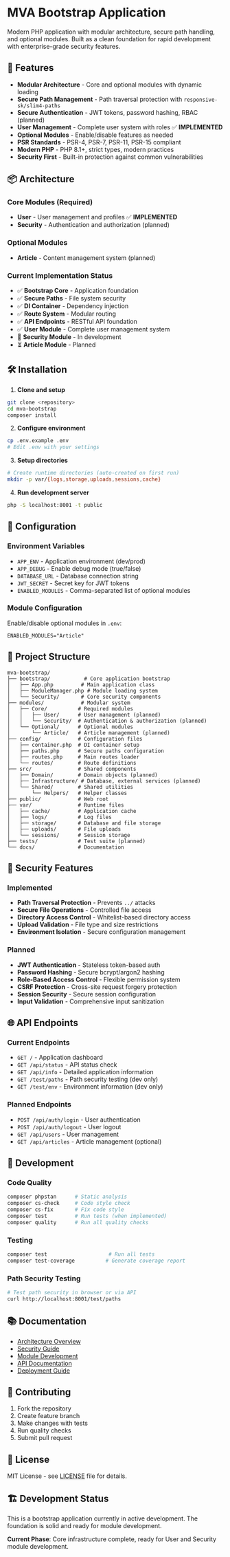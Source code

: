 # MVA Bootstrap Application

Modern PHP application with modular architecture, secure path handling, and optional modules. Built as a clean foundation for rapid development with enterprise-grade security features.

## 🚀 Features

- **Modular Architecture** - Core and optional modules with dynamic loading
- **Secure Path Management** - Path traversal protection with `responsive-sk/slim4-paths`
- **Secure Authentication** - JWT tokens, password hashing, RBAC (planned)
- **User Management** - Complete user system with roles ✅ **IMPLEMENTED**
- **Optional Modules** - Enable/disable features as needed
- **PSR Standards** - PSR-4, PSR-7, PSR-11, PSR-15 compliant
- **Modern PHP** - PHP 8.1+, strict types, modern practices
- **Security First** - Built-in protection against common vulnerabilities

## 📦 Architecture

### Core Modules (Required)
- **User** - User management and profiles ✅ **IMPLEMENTED**
- **Security** - Authentication and authorization (planned)

### Optional Modules
- **Article** - Content management system (planned)

### Current Implementation Status
- ✅ **Bootstrap Core** - Application foundation
- ✅ **Secure Paths** - File system security
- ✅ **DI Container** - Dependency injection
- ✅ **Route System** - Modular routing
- ✅ **API Endpoints** - RESTful API foundation
- ✅ **User Module** - Complete user management system
- 🔄 **Security Module** - In development
- ⏳ **Article Module** - Planned

## 🛠 Installation

1. **Clone and setup**
```bash
git clone <repository>
cd mva-bootstrap
composer install
```

2. **Configure environment**
```bash
cp .env.example .env
# Edit .env with your settings
```

3. **Setup directories**
```bash
# Create runtime directories (auto-created on first run)
mkdir -p var/{logs,storage,uploads,sessions,cache}
```

4. **Run development server**
```bash
php -S localhost:8001 -t public
```

## 🔧 Configuration

### Environment Variables

- `APP_ENV` - Application environment (dev/prod)
- `APP_DEBUG` - Enable debug mode (true/false)
- `DATABASE_URL` - Database connection string
- `JWT_SECRET` - Secret key for JWT tokens
- `ENABLED_MODULES` - Comma-separated list of optional modules

### Module Configuration

Enable/disable optional modules in `.env`:
```env
ENABLED_MODULES="Article"
```

## 📁 Project Structure

```
mva-bootstrap/
├── bootstrap/           # Core application bootstrap
│   ├── App.php         # Main application class
│   ├── ModuleManager.php # Module loading system
│   └── Security/       # Core security components
├── modules/            # Modular system
│   ├── Core/          # Required modules
│   │   ├── User/      # User management (planned)
│   │   └── Security/  # Authentication & authorization (planned)
│   └── Optional/      # Optional modules
│       └── Article/   # Article management (planned)
├── config/            # Configuration files
│   ├── container.php  # DI container setup
│   ├── paths.php      # Secure paths configuration
│   ├── routes.php     # Main routes loader
│   └── routes/        # Route definitions
├── src/               # Shared components
│   ├── Domain/        # Domain objects (planned)
│   ├── Infrastructure/ # Database, external services (planned)
│   └── Shared/        # Shared utilities
│       └── Helpers/   # Helper classes
├── public/            # Web root
├── var/               # Runtime files
│   ├── cache/         # Application cache
│   ├── logs/          # Log files
│   ├── storage/       # Database and file storage
│   ├── uploads/       # File uploads
│   └── sessions/      # Session storage
├── tests/             # Test suite (planned)
└── docs/              # Documentation
```

## 🔐 Security Features

### Implemented
- **Path Traversal Protection** - Prevents `../` attacks
- **Secure File Operations** - Controlled file access
- **Directory Access Control** - Whitelist-based directory access
- **Upload Validation** - File type and size restrictions
- **Environment Isolation** - Secure configuration management

### Planned
- **JWT Authentication** - Stateless token-based auth
- **Password Hashing** - Secure bcrypt/argon2 hashing
- **Role-Based Access Control** - Flexible permission system
- **CSRF Protection** - Cross-site request forgery protection
- **Session Security** - Secure session configuration
- **Input Validation** - Comprehensive input sanitization

## 🌐 API Endpoints

### Current Endpoints
- `GET /` - Application dashboard
- `GET /api/status` - API status check
- `GET /api/info` - Detailed application information
- `GET /test/paths` - Path security testing (dev only)
- `GET /test/env` - Environment information (dev only)

### Planned Endpoints
- `POST /api/auth/login` - User authentication
- `POST /api/auth/logout` - User logout
- `GET /api/users` - User management
- `GET /api/articles` - Article management (optional)

## 🧪 Development

### Code Quality
```bash
composer phpstan      # Static analysis
composer cs-check     # Code style check
composer cs-fix       # Fix code style
composer test         # Run tests (when implemented)
composer quality      # Run all quality checks
```

### Testing
```bash
composer test                    # Run all tests
composer test-coverage          # Generate coverage report
```

### Path Security Testing
```bash
# Test path security in browser or via API
curl http://localhost:8001/test/paths
```

## 📚 Documentation

- [Architecture Overview](docs/ARCHITECTURE.md)
- [Security Guide](docs/SECURITY.md)
- [Module Development](docs/MODULES.md)
- [API Documentation](docs/API.md)
- [Deployment Guide](docs/DEPLOYMENT.md)

## 🤝 Contributing

1. Fork the repository
2. Create feature branch
3. Make changes with tests
4. Run quality checks
5. Submit pull request

## 📄 License

MIT License - see [LICENSE](LICENSE) file for details.

## 🏗 Development Status

This is a bootstrap application currently in active development. The foundation is solid and ready for module development.

**Current Phase**: Core infrastructure complete, ready for User and Security module development.
